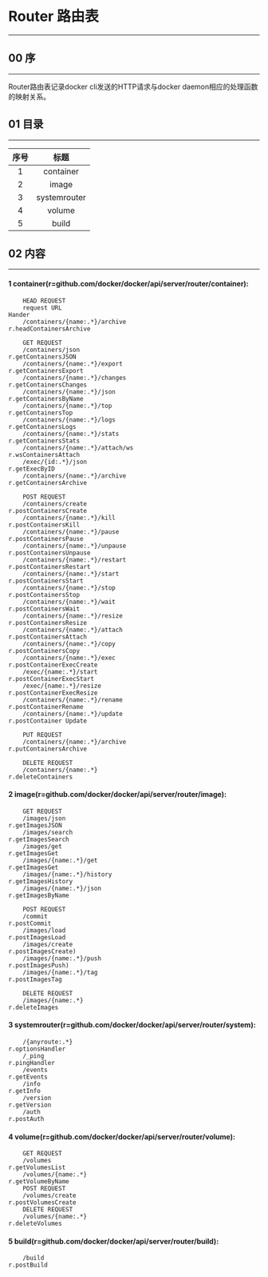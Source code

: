 # Router 路由表
------
## 00 序
------
Router路由表记录docker cli发送的HTTP请求与docker daemon相应的处理函数的映射关系。

## 01 目录
------
|序号|标题|
|:-:|:-:|
|   1  | container|
|   2  | image|
|   3  | systemrouter|
|   4  | volume|
|   5  | build|

## 02 内容
------
#### 1 container(r=github.com/docker/docker/api/server/router/container):
        
        HEAD REQUEST
        request URL                                                     Hander
        /containers/{name:.*}/archive                                   r.headContainersArchive

        GET REQUEST
        /containers/json                                                r.getContainersJSON
        /containers/{name:.*}/export                                    r.getContainersExport
        /containers/{name:.*}/changes                                   r.getContainersChanges
        /containers/{name:.*}/json                                      r.getContainersByName
        /containers/{name:.*}/top                                       r.getContainersTop
        /containers/{name:.*}/logs                                      r.getContainersLogs
        /containers/{name:.*}/stats                                     r.getContainersStats
        /containers/{name:.*}/attach/ws                                 r.wsContainersAttach
        /exec/{id:.*}/json                                              r.getExecByID
        /containers/{name:.*}/archive                                   r.getContainersArchive

        POST REQUEST
        /containers/create                                              r.postContainersCreate
        /containers/{name:.*}/kill                                      r.postContainersKill
        /containers/{name:.*}/pause                                     r.postContainersPause
        /containers/{name:.*}/unpause                                   r.postContainersUnpause
        /containers/{name:.*}/restart                                   r.postContainersRestart
        /containers/{name:.*}/start                                     r.postContainersStart
        /containers/{name:.*}/stop                                      r.postContainersStop
        /containers/{name:.*}/wait                                      r.postContainersWait
        /containers/{name:.*}/resize                                    r.postContainersResize
        /containers/{name:.*}/attach                                    r.postContainersAttach
        /containers/{name:.*}/copy                                      r.postContainersCopy
        /containers/{name:.*}/exec                                      r.postContainerExecCreate
        /exec/{name:.*}/start                                           r.postContainerExecStart
        /exec/{name:.*}/resize                                          r.postContainerExecResize
        /containers/{name:.*}/rename                                    r.postContainerRename
        /containers/{name:.*}/update                                    r.postContainer Update

        PUT REQUEST
        /containers/{name:.*}/archive                                   r.putContainersArchive

        DELETE REQUEST
        /containers/{name:.*}                                           r.deleteContainers

#### 2 image(r=github.com/docker/docker/api/server/router/image):

        GET REQUEST
        /images/json                                                    r.getImagesJSON
        /images/search                                                  r.getImagesSearch
        /images/get                                                     r.getImagesGet
        /images/{name:.*}/get                                           r.getImagesGet
        /images/{name:.*}/history                                       r.getImagesHistory
        /images/{name:.*}/json                                          r.getImagesByName
        
        POST REQUEST
        /commit                                                         r.postCommit
        /images/load                                                    r.postImagesLoad
        /images/create                                                  r.postImagesCreate)
        /images/{name:.*}/push                                          r.postImagesPush)
        /images/{name:.*}/tag                                           r.postImagesTag
        
        DELETE REQUEST
        /images/{name:.*}                                               r.deleteImages

#### 3 systemrouter(r=github.com/docker/docker/api/server/router/system):

        /{anyroute:.*}                                                  r.optionsHandler
        /_ping                                                          r.pingHandler
        /events                                                         r.getEvents
        /info                                                           r.getInfo
        /version                                                        r.getVersion
        /auth                                                           r.postAuth

#### 4 volume(r=github.com/docker/docker/api/server/router/volume):

        GET REQUEST
        /volumes                                                        r.getVolumesList
        /volumes/{name:.*}                                              r.getVolumeByName
        POST REQUEST
        /volumes/create                                                 r.postVolumesCreate
        DELETE REQUEST
        /volumes/{name:.*}                                              r.deleteVolumes

#### 5 build(r=github.com/docker/docker/api/server/router/build):

        /build                                                          r.postBuild
